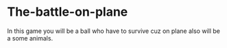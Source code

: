 # The-battle-on-plane
In this game you will be a ball who have to survive cuz on plane also will be a some animals.

